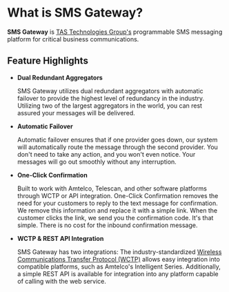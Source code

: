 # What is SMS Gateway?

**SMS Gateway** is [TAS Technologies Group's](https://tastechgroup.com) programmable SMS messaging platform for critical business communications.

## Feature Highlights

- **Dual Redundant Aggregators**

  SMS Gateway utilizes dual redundant aggregators with automatic failover to provide the highest level of redundancy in the industry. Utilizing two of the largest aggregators in the world, you can rest assured your messages will be delivered.

- **Automatic Failover**

  Automatic failover ensures that if one provider goes down, our system will automatically route the message through the second provider. You don't need to take any action, and you won't even notice. Your messages will go out smoothly without any interruption.

- **One-Click Confirmation**

  Built to work with Amtelco, Telescan, and other software platforms through WCTP or API integration. One-Click Confirmation removes the need for your customers to reply to the text message for confirmation. We remove this information and replace it with a simple link. When the customer clicks the link, we send you the confirmation code. It's that simple. There is no cost for the inbound confirmation message.

- **WCTP & REST API Integration**

  SMS Gateway has two integrations: The industry-standardized [Wireless Communications Transfer Protocol (WCTP)](https://en.wikipedia.org/wiki/Wireless_Communications_Transfer_Protocol) allows easy integration into compatible platforms, such as Amtelco's Intelligent Series. Additionally, a simple REST API is available for integration into any platform capable of calling with the web service.
